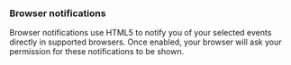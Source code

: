 <!-- usedin: [ _general/account] - post: -->

### Browser notifications

Browser notifications use HTML5 to notify you of your selected events directly in supported browsers. Once enabled, your browser will ask your permission for these notifications to be shown.

